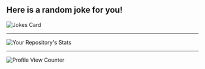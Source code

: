 ## Here is a random joke for you!
![Jokes Card](https://readme-jokes.vercel.app/api)
_____________________________________
![Your Repository's Stats](https://github-readme-stats.vercel.app/api?username=MatteoFattorini&theme=blue-green)
_____________________________________

![Profile View Counter](https://komarev.com/ghpvc/?username=MatteoFattorini)
